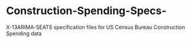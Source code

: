 # Construction-Spending-Specs-
X-13ARIMA-SEATS specification files for US Census Bureau Construction Spending data
